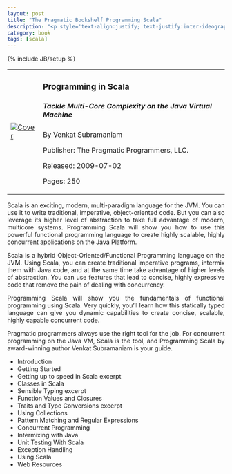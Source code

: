 ```yaml
---
layout: post
title: "The Pragmatic Bookshelf Programming Scala"
description: "<p style='text-align:justify; text-justify:inter-ideograph'>Scala is a hybrid Object-Oriented/Functional Programming language on the JVM. Using Scala, you can create traditional imperative programs, intermix them with Java code, and at the same time take advantage of higher levels of abstraction. You can use features that lead to concise, highly expressive code that remove the pain of dealing with concurrency.</p><p style='text-align:justify; text-justify:inter-ideograph'>Programming Scala will show you the fundamentals of functional programming using Scala. Very quickly, you’ll learn how this statically typed language can give you dynamic capabilities to create concise, scalable, highly capable concurrent code.</p><p style='text-align:justify; text-justify:inter-ideograph'>Pragmatic programmers always use the right tool for the job. For concurrent programming on the Java VM, Scala is the tool, and Programming Scala by award-winning author Venkat Subramaniam is your guide.</p>"
category: book
tags: [scala]
---
```

{% include JB/setup %}

<table class="table"><tr>
	<td>
	<a href="http://pragprog.com/book/vsscala/programming-scala" target="_blank"><img src="http://imagery.pragprog.com/products/132/vsscala_xlargecover.jpg" alt="Cover"></a></td>
	<td>
		<h3>Programming in Scala</h3>
<h5>Tackle Multi-Core Complexity on the Java Virtual Machine</h5>

<p>By Venkat Subramaniam</p>

<p>Publisher: The Pragmatic Programmers, LLC.</p>

<p>Released: 2009-07-02</p>

<p>Pages: 250</p>
</td></tr></table>

<p style='text-align:justify; text-justify:inter-ideograph'>Scala is an exciting, modern, multi-paradigm language for the JVM. You can use it to write traditional, imperative, object-oriented code. But you can also leverage its higher level of abstraction to take full advantage of modern, multicore systems. Programming Scala will show you how to use this powerful functional programming language to create highly scalable, highly concurrent applications on the Java Platform.</p>

<p style='text-align:justify; text-justify:inter-ideograph'>Scala is a hybrid Object-Oriented/Functional Programming language on the JVM. Using Scala, you can create traditional imperative programs, intermix them with Java code, and at the same time take advantage of higher levels of abstraction. You can use features that lead to concise, highly expressive code that remove the pain of dealing with concurrency.</p>

<p style='text-align:justify; text-justify:inter-ideograph'>Programming Scala will show you the fundamentals of functional programming using Scala. Very quickly, you’ll learn how this statically typed language can give you dynamic capabilities to create concise, scalable, highly capable concurrent code.</p>

<p style='text-align:justify; text-justify:inter-ideograph'>Pragmatic programmers always use the right tool for the job. For concurrent programming on the Java VM, Scala is the tool, and Programming Scala by award-winning author Venkat Subramaniam is your guide.</p>

*   Introduction
*   Getting Started
*   Getting up to speed in Scala excerpt
*   Classes in Scala
*   Sensible Typing excerpt
*   Function Values and Closures
*   Traits and Type Conversions excerpt
*   Using Collections
*   Pattern Matching and Regular Expressions
*   Concurrent Programming
*   Intermixing with Java
*   Unit Testing With Scala
*   Exception Handling
*   Using Scala
*   Web Resources